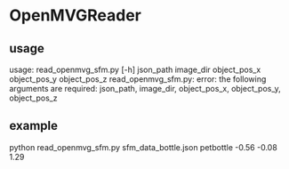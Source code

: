 # OpenMVGReader
## usage
usage: read_openmvg_sfm.py [-h]
                           json_path image_dir object_pos_x object_pos_y
                           object_pos_z
read_openmvg_sfm.py: error: the following arguments are required: json_path, image_dir, object_pos_x, object_pos_y, object_pos_z
## example
python read_openmvg_sfm.py sfm_data_bottle.json petbottle  -0.56 -0.08 1.29
